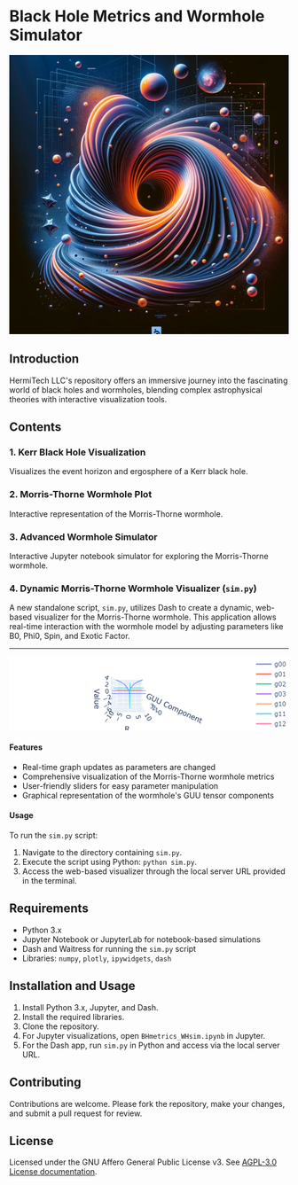 
# Black Hole Metrics and Wormhole Simulator

![BhWh](https://github.com/HermiTech-LLC/BHmetrics_WHsim/blob/main/BhWh.PNG)

## Introduction

HermiTech LLC's repository offers an immersive journey into the fascinating world of black holes and wormholes, blending complex astrophysical theories with interactive visualization tools.

## Contents

### 1. Kerr Black Hole Visualization
Visualizes the event horizon and ergosphere of a Kerr black hole.

### 2. Morris-Thorne Wormhole Plot
Interactive representation of the Morris-Thorne wormhole.

### 3. Advanced Wormhole Simulator
Interactive Jupyter notebook simulator for exploring the Morris-Thorne wormhole.

### 4. Dynamic Morris-Thorne Wormhole Visualizer (`sim.py`)
A new standalone script, `sim.py`, utilizes Dash to create a dynamic, web-based visualizer for the Morris-Thorne wormhole. This application allows real-time interaction with the wormhole model by adjusting parameters like B0, Phi0, Spin, and Exotic Factor.
____________________________________________

![sim](https://github.com/HermiTech-LLC/BHmetrics_WHsim/blob/main/IMG_7936.png)
#### Features
- Real-time graph updates as parameters are changed
- Comprehensive visualization of the Morris-Thorne wormhole metrics
- User-friendly sliders for easy parameter manipulation
- Graphical representation of the wormhole's GUU tensor components

#### Usage
To run the `sim.py` script:
1. Navigate to the directory containing `sim.py`.
2. Execute the script using Python: `python sim.py`.
3. Access the web-based visualizer through the local server URL provided in the terminal.

## Requirements

- Python 3.x
- Jupyter Notebook or JupyterLab for notebook-based simulations
- Dash and Waitress for running the `sim.py` script
- Libraries: `numpy`, `plotly`, `ipywidgets`, `dash`

## Installation and Usage

1. Install Python 3.x, Jupyter, and Dash.
2. Install the required libraries.
3. Clone the repository.
4. For Jupyter visualizations, open `BHmetrics_WHsim.ipynb` in Jupyter.
5. For the Dash app, run `sim.py` in Python and access via the local server URL.

## Contributing

Contributions are welcome. Please fork the repository, make your changes, and submit a pull request for review.

## License

Licensed under the GNU Affero General Public License v3. See [AGPL-3.0 License documentation](https://www.gnu.org/licenses/agpl-3.0.en.html).
